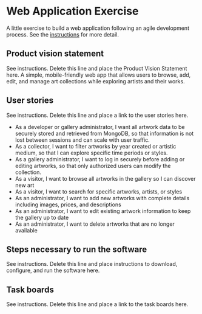 # Web Application Exercise

A little exercise to build a web application following an agile development process. See the [instructions](instructions.md) for more detail.

## Product vision statement

See instructions. Delete this line and place the Product Vision Statement here.
A simple, mobile-friendly web app that allows users to browse, add, edit, and manage art collections while exploring artists and their works.

## User stories

See instructions. Delete this line and place a link to the user stories here.
- As a developer or gallery administrator, I want all artwork data to be securely stored and retrieved from MongoDB, so that information is not lost between sessions and can scale with user traffic.
- As a collector, I want to filter artworks by year created or artistic medium, so that I can explore specific time periods or styles.
- As a gallery administrator, I want to log in securely before adding or editing artworks, so that only authorized users can modify the collection.
- As a visitor, I want to browse all artworks in the gallery so I can discover new art
- As a visitor, I want to search for specific artworks, artists, or styles
- As an administrator, I want to add new artworks with complete details including images, prices, and descriptions
- As an administrator, I want to edit existing artwork information to keep the gallery up to date
- As an administrator, I want to delete artworks that are no longer available




## Steps necessary to run the software

See instructions. Delete this line and place instructions to download, configure, and run the software here.

## Task boards

See instructions. Delete this line and place a link to the task boards here.
